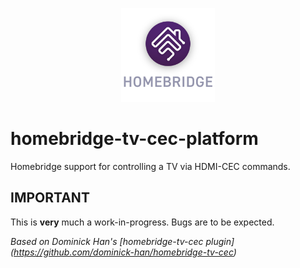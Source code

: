 
<p align="center">

<img src="https://github.com/homebridge/branding/raw/master/logos/homebridge-wordmark-logo-vertical.png" width="150">

</p>


# homebridge-tv-cec-platform

Homebridge support for controlling a TV via HDMI-CEC commands.

## IMPORTANT
This is **very** much a work-in-progress.  Bugs are to be expected.

*Based on Dominick Han's [homebridge-tv-cec plugin] (https://github.com/dominick-han/homebridge-tv-cec)*


